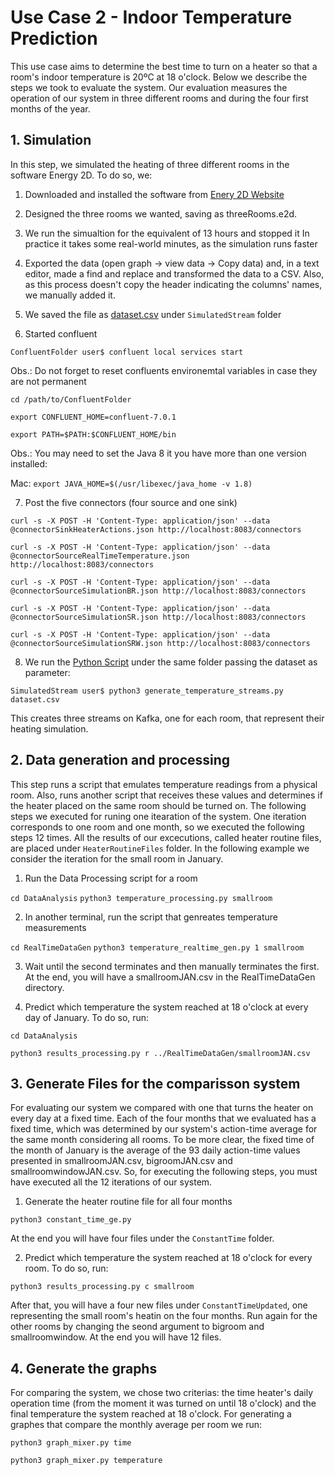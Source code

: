 # Use Case 2 - Indoor Temperature Prediction

This use case aims to determine the best time to turn on a heater so that a room's indoor temperature is 20ºC at 18 o'clock. 
Below we describe the steps we took to evaluate the system. 
Our evaluation measures the operation of our system in three different rooms and during the four first months of the year.

## 1. Simulation

In this step, we simulated the heating of three different rooms in the software Energy 2D. To do so, we:

1. Downloaded and installed the software from
[Enery 2D Website](https://energy.concord.org/energy2d/download.html)

2. Designed the three rooms we wanted, saving as threeRooms.e2d. 
3. We run the simualtion for the equivalent of 13 hours and stopped it
In practice it takes some real-world minutes, as the simulation runs faster

4. Exported the data (open graph -> view data -> Copy data) and, in a text editor, made a find and replace and transformed the data to a CSV. 
Also, as this process doesn't copy the header indicating the columns' names, we manually added it.
5. We saved the file as [dataset.csv](SimulatedStream/dataset.csv) under `SimulatedStream` folder

6. Started confluent 

`ConfluentFolder user$ confluent local services start`

Obs.: Do not forget to reset confluents environemtal variables in case they are not permanent

`cd /path/to/ConfluentFolder`

`export CONFLUENT_HOME=confluent-7.0.1`

`export PATH=$PATH:$CONFLUENT_HOME/bin`

Obs.: You may need to set the Java 8 it you have more than one version installed:

Mac: `export JAVA_HOME=$(/usr/libexec/java_home -v 1.8)`

7. Post the five connectors (four source and one sink)

`curl -s -X POST -H 'Content-Type: application/json' --data @connectorSinkHeaterActions.json http://localhost:8083/connectors`

`curl -s -X POST -H 'Content-Type: application/json' --data @connectorSourceRealTimeTemperature.json http://localhost:8083/connectors`

`curl -s -X POST -H 'Content-Type: application/json' --data @connectorSourceSimulationBR.json http://localhost:8083/connectors`

`curl -s -X POST -H 'Content-Type: application/json' --data @connectorSourceSimulationSR.json http://localhost:8083/connectors`

`curl -s -X POST -H 'Content-Type: application/json' --data @connectorSourceSimulationSRW.json http://localhost:8083/connectors`

8. We run the [Python Script](SimulatedStream/generate_temperature_streams.py) under the same folder passing the dataset as parameter:

`SimulatedStream user$ python3 generate_temperature_streams.py dataset.csv`

This creates three streams on Kafka, one for each room, that represent their heating simulation.

## 2. Data generation and processing

This step runs a script that emulates temperature readings from a physical room. 
Also, runs another script that receives these values and determines if the heater placed on the same room should be turned on. The following steps we executed for runing one itearation of the system. One iteration corresponds to one room and one month, so we executed the following steps 12 times. All the results of our excecutions, called heater routine files, are placed under `HeaterRoutineFiles` folder. In the following example we consider the iteration for the small room in January.

1. Run the Data Processing script for a room 

`cd DataAnalysis`
`python3 temperature_processing.py smallroom`

2. In another terminal, run the script that genreates temperature measurements

`cd RealTimeDataGen`
`python3 temperature_realtime_gen.py 1 smallroom`

3. Wait until the second terminates and then manually terminates the first.
At the end, you will have a smallroomJAN.csv in the RealTimeDataGen directory.

4. Predict which temperature the system reached at 18 o'clock at every day of January. To do so, run:

`cd DataAnalysis`

`python3 results_processing.py r ../RealTimeDataGen/smallroomJAN.csv`

## 3. Generate Files for the comparisson system

For evaluating our system we compared with one that turns the heater on every day at a fixed time. Each of the four months that we evaluated has a fixed time, which was determined by our system's action-time average for the same month considering all rooms. To be more clear, the fixed time of the month of January is the average of the 93 daily action-time values presented in smallroomJAN.csv, bigroomJAN.csv and smallroomwindowJAN.csv. So, for executing the following steps, you must have executed all the 12 iterations of our system.


1. Generate the heater routine file for all four months

`python3 constant_time_ge.py`

At the end you will have four files under the `ConstantTime` folder.

2. Predict which temperature the system reached at 18 o'clock for every room. To do so, run:

`python3 results_processing.py c smallroom`

After that, you will have a four new files under `ConstantTimeUpdated`, one representing the small room's heatin on the four months. Run again for the other rooms by changing the seond argument to bigroom and smallroomwindow. At the end you will have 12 files.


## 4. Generate the graphs

For comparing the system, we chose two criterias: the time heater's daily operation time (from the moment it was turned on until 18 o'clock) and the final temperature the system reached at 18 o'clock. For generating a graphes that compare the monthly average per room we run:

`python3 graph_mixer.py time`

`python3 graph_mixer.py temperature`



